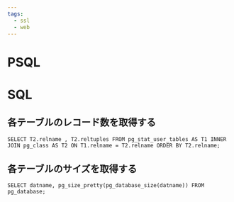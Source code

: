 ```yaml
---
tags:
  - ssl
  - web
---
```


# PSQL

# SQL
## 各テーブルのレコード数を取得する
```
SELECT T2.relname , T2.reltuples FROM pg_stat_user_tables AS T1 INNER JOIN pg_class AS T2 ON T1.relname = T2.relname ORDER BY T2.relname;
```

## 各テーブルのサイズを取得する
```
SELECT datname, pg_size_pretty(pg_database_size(datname)) FROM pg_database;
```